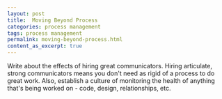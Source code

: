 ```yaml
---
layout: post
title:  Moving Beyond Process
categories: process management
tags: process management
permalink: moving-beyond-process.html
content_as_excerpt: true
---
```


Write about the effects of hiring great communicators. Hiring articulate,
strong communicators means you don't need as rigid of a process to do great
work. Also, establish a culture of monitoring the health of anything that's
being worked on - code, design, relationships, etc.
